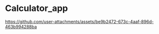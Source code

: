 # Calculator_app

https://github.com/user-attachments/assets/be9b2472-673c-4aaf-896d-463b994288ba




